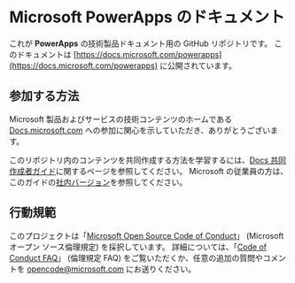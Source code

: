 # <a name="microsoft-powerapps-documentation"></a>Microsoft PowerApps のドキュメント

これが **PowerApps** の技術製品ドキュメント用の GitHub リポジトリです。 このドキュメントは [https://docs.microsoft.com/powerapps](https://docs.microsoft.com/powerapps) に公開されています。

## <a name="how-to-contribute"></a>参加する方法

Microsoft 製品およびサービスの技術コンテンツのホームである [Docs.microsoft.com](https://docs.microsoft.com/) への参加に関心を示していただき、ありがとうございます。

このリポジトリ内のコンテンツを共同作成する方法を学習するには、[Docs 共同作成者ガイド](https://docs.microsoft.com/contribute)に関するページを参照してください。 Microsoft の従業員の方は、このガイドの[社内バージョン](https://aka.ms/docsguidescontribute)を参照してください。

## <a name="code-of-conduct"></a>行動規範

このプロジェクトは「[Microsoft Open Source Code of Conduct](https://opensource.microsoft.com/codeofconduct/)」 (Microsoft オープン ソース倫理規定) を採択しています。 詳細については、「[Code of Conduct FAQ](https://opensource.microsoft.com/codeofconduct/faq/)」 (倫理規定 FAQ) をご覧いただくか、任意の追加の質問やコメントを [opencode@microsoft.com](mailto:opencode@microsoft.com) にお送りください。